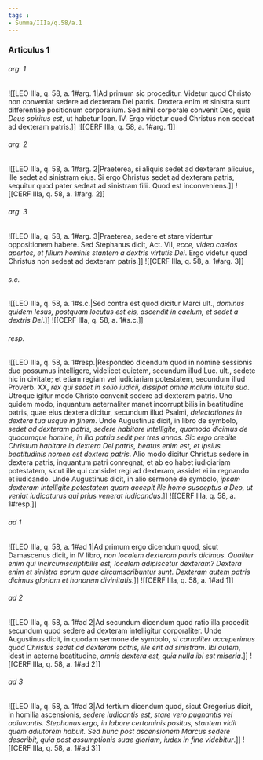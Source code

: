 ```yaml
---
tags : 
- Summa/IIIa/q.58/a.1
---
```


### Articulus 1

###### arg. 1
![[LEO IIIa, q. 58, a. 1#arg. 1|Ad primum sic proceditur. Videtur quod Christo non conveniat sedere ad dexteram Dei patris. Dextera enim et sinistra sunt differentiae positionum corporalium. Sed nihil corporale convenit Deo, quia *Deus spiritus est*, ut habetur Ioan. IV. Ergo videtur quod Christus non sedeat ad dexteram patris.]]
![[CERF IIIa, q. 58, a. 1#arg. 1]]

###### arg. 2
![[LEO IIIa, q. 58, a. 1#arg. 2|Praeterea, si aliquis sedet ad dexteram alicuius, ille sedet ad sinistram eius. Si ergo Christus sedet ad dexteram patris, sequitur quod pater sedeat ad sinistram filii. Quod est inconveniens.]]
![[CERF IIIa, q. 58, a. 1#arg. 2]]

###### arg. 3
![[LEO IIIa, q. 58, a. 1#arg. 3|Praeterea, sedere et stare videntur oppositionem habere. Sed Stephanus dicit, Act. VII, *ecce, video caelos apertos, et filium hominis stantem a dextris virtutis Dei*. Ergo videtur quod Christus non sedeat ad dexteram patris.]]
![[CERF IIIa, q. 58, a. 1#arg. 3]]

###### s.c.
![[LEO IIIa, q. 58, a. 1#s.c.|Sed contra est quod dicitur Marci ult., *dominus quidem Iesus, postquam locutus est eis, ascendit in caelum, et sedet a dextris Dei*.]]
![[CERF IIIa, q. 58, a. 1#s.c.]]

###### resp.
![[LEO IIIa, q. 58, a. 1#resp.|Respondeo dicendum quod in nomine sessionis duo possumus intelligere, videlicet quietem, secundum illud Luc. ult., sedete hic in civitate; et etiam regiam vel iudiciariam potestatem, secundum illud Proverb. XX, *rex qui sedet in solio iudicii, dissipat omne malum intuitu suo*. Utroque igitur modo Christo convenit sedere ad dexteram patris. Uno quidem modo, inquantum aeternaliter manet incorruptibilis in beatitudine patris, quae eius dextera dicitur, secundum illud Psalmi, *delectationes in dextera tua usque in finem*. Unde Augustinus dicit, in libro de symbolo, *sedet ad dexteram patris, sedere habitare intelligite, quomodo dicimus de quocumque homine, in illa patria sedit per tres annos. Sic ergo credite Christum habitare in dextera Dei patris, beatus enim est, et ipsius beatitudinis nomen est dextera patris*. Alio modo dicitur Christus sedere in dextera patris, inquantum patri conregnat, et ab eo habet iudiciariam potestatem, sicut ille qui considet regi ad dexteram, assidet ei in regnando et iudicando. Unde Augustinus dicit, in alio sermone de symbolo, *ipsam dexteram intelligite potestatem quam accepit ille homo susceptus a Deo, ut veniat iudicaturus qui prius venerat iudicandus*.]]
![[CERF IIIa, q. 58, a. 1#resp.]]

###### ad 1
![[LEO IIIa, q. 58, a. 1#ad 1|Ad primum ergo dicendum quod, sicut Damascenus dicit, in IV libro, *non localem dexteram patris dicimus. Qualiter enim qui incircumscriptibilis est, localem adipiscetur dexteram? Dextera enim et sinistra eorum quae circumscribuntur sunt. Dexteram autem patris dicimus gloriam et honorem divinitatis*.]]
![[CERF IIIa, q. 58, a. 1#ad 1]]

###### ad 2
![[LEO IIIa, q. 58, a. 1#ad 2|Ad secundum dicendum quod ratio illa procedit secundum quod sedere ad dexteram intelligitur corporaliter. Unde Augustinus dicit, in quodam sermone de symbolo, *si carnaliter acceperimus quod Christus sedet ad dexteram patris, ille erit ad sinistram. Ibi autem*, idest in aeterna beatitudine, *omnis dextera est, quia nulla ibi est miseria*.]]
![[CERF IIIa, q. 58, a. 1#ad 2]]

###### ad 3
![[LEO IIIa, q. 58, a. 1#ad 3|Ad tertium dicendum quod, sicut Gregorius dicit, in homilia ascensionis, *sedere iudicantis est, stare vero pugnantis vel adiuvantis. Stephanus ergo, in labore certaminis positus, stantem vidit quem adiutorem habuit. Sed hunc post ascensionem Marcus sedere describit, quia post assumptionis suae gloriam, iudex in fine videbitur*.]]
![[CERF IIIa, q. 58, a. 1#ad 3]]

